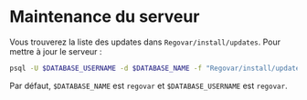 # Maintenance du serveur


Vous trouverez la liste des updates dans `Regovar/install/updates`.
Pour mettre à jour le serveur :

```sh
psql -U $DATABASE_USERNAME -d $DATABASE_NAME -f "Regovar/install/updates/6.5 to 6.6.sql"
``` 

Par défaut, `$DATABASE_NAME` est `regovar` et `$DATABASE_USERNAME` est `regovar`.
